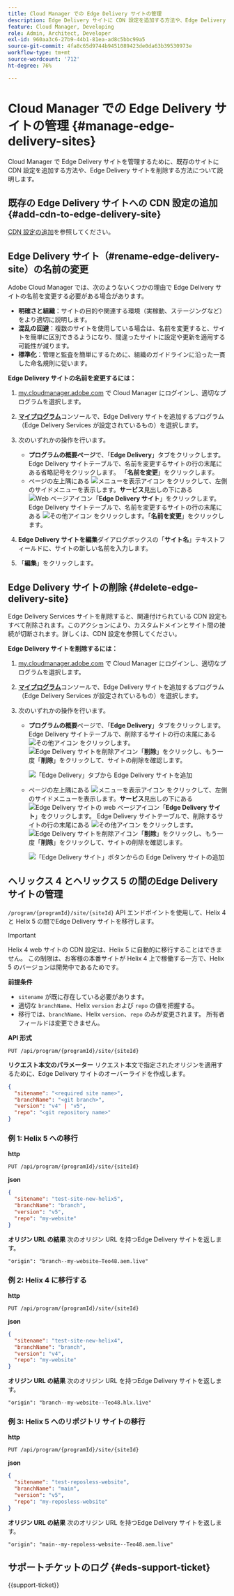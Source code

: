 ```yaml
---
title: Cloud Manager での Edge Delivery サイトの管理
description: Edge Delivery サイトに CDN 設定を追加する方法や、Edge Delivery サイトを削除する方法について説明します。
feature: Cloud Manager, Developing
role: Admin, Architect, Developer
exl-id: 960aa3c6-27b9-44b1-81ea-ad8c5bbc99a5
source-git-commit: 4fa8c65d9744b9451089423de0da63b39530973e
workflow-type: tm+mt
source-wordcount: '712'
ht-degree: 76%

---
```


# Cloud Manager での Edge Delivery サイトの管理 {#manage-edge-delivery-sites}

Cloud Manager で Edge Delivery サイトを管理するために、既存のサイトに CDN 設定を追加する方法や、Edge Delivery サイトを削除する方法について説明します。

## 既存の Edge Delivery サイトへの CDN 設定の追加 {#add-cdn-to-edge-delivery-site}

[CDN 設定の追加](/help/implementing/cloud-manager/cdn-configurations/add-cdn-config.md)を参照してください。

## Edge Delivery サイト（#rename-edge-delivery-site）の名前の変更

Adobe Cloud Manager では、次のようないくつかの理由で Edge Delivery サイトの名前を変更する必要がある場合があります。

* **明確さと組織**：サイトの目的や関連する環境（実稼動、ステージングなど）をより適切に説明します。
* **混乱の回避**：複数のサイトを使用している場合は、名前を変更すると、サイトを簡単に区別できるようになり、間違ったサイトに設定や更新を適用する可能性が減ります。
* **標準化**：管理と監査を簡単にするために、組織のガイドラインに沿った一貫した命名規則に従います。

**Edge Delivery サイトの名前を変更するには：**

1. [my.cloudmanager.adobe.com](https://my.cloudmanager.adobe.com/) で Cloud Manager にログインし、適切なプログラムを選択します。
1. **[マイプログラム](/help/implementing/cloud-manager/navigation.md#my-programs)**&#x200B;コンソールで、Edge Delivery サイトを追加するプログラム（Edge Delivery Services が設定されているもの）を選択します。
1. 次のいずれかの操作を行います。

   * **プログラムの概要ページ**&#x200B;で、「**Edge Delivery**」タブをクリックします。Edge Delivery サイトテーブルで、名前を変更するサイトの行の末尾にある省略記号をクリックします。
「**名前を変更**」をクリックします。
   * ページの左上隅にある ![メニューを表示アイコン](https://spectrum.adobe.com/static/icons/workflow_18/Smock_ShowMenu_18_N.svg) をクリックして、左側のサイドメニューを表示します。**サービス**&#x200B;見出しの下にある ![Web ページアイコン](https://spectrum.adobe.com/static/icons/workflow_18/Smock_WebPages_18_N.svg)「**Edge Delivery サイト**」をクリックします。
Edge Delivery サイトテーブルで、名前を変更するサイトの行の末尾にある ![その他アイコン](https://spectrum.adobe.com/static/icons/workflow_18/Smock_More_18_N.svg) をクリックします。「**名前を変更**」をクリックします。

1. **Edge Delivery サイトを編集**&#x200B;ダイアログボックスの「**サイト名**」テキストフィールドに、サイトの新しい名前を入力します。

1. 「**編集**」をクリックします。

## Edge Delivery サイトの削除 {#delete-edge-delivery-site}

Edge Delivery Services サイトを削除すると、関連付けられている CDN 設定もすべて削除されます。このアクションにより、カスタムドメインとサイト間の接続が切断されます。詳しくは、CDN 設定を参照してください。<!-- https://wiki.corp.adobe.com/display/DMSArchitecture/%5BKT%5D+Cloud+Manager+2024.9.0+Release -->

**Edge Delivery サイトを削除するには：**

1. [my.cloudmanager.adobe.com](https://my.cloudmanager.adobe.com/) で Cloud Manager にログインし、適切なプログラムを選択します。
1. **[マイプログラム](/help/implementing/cloud-manager/navigation.md#my-programs)**&#x200B;コンソールで、Edge Delivery サイトを追加するプログラム（Edge Delivery Services が設定されているもの）を選択します。
1. 次のいずれかの操作を行います。

   * **プログラムの概要**&#x200B;ページで、「**Edge Delivery**」タブをクリックします。Edge Delivery サイトテーブルで、削除するサイトの行の末尾にある ![その他アイコン](https://spectrum.adobe.com/static/icons/workflow_18/Smock_More_18_N.svg) をクリックします。
![Edge Delivery サイトを削除アイコン](https://spectrum.adobe.com/static/icons/workflow_18/Smock_Delete_18_N.svg)「**削除**」をクリックし、もう一度「**削除**」をクリックして、サイトの削除を確認します。

     ![「Edge Delivery」タブから Edge Delivery サイトを追加](/help/implementing/cloud-manager/assets/cm-eds-delete1.png)

   * ページの左上隅にある ![メニューを表示アイコン](https://spectrum.adobe.com/static/icons/workflow_18/Smock_ShowMenu_18_N.svg) をクリックして、左側のサイドメニューを表示します。**サービス**&#x200B;見出しの下にある ![Edge Delivery サイトの web ページアイコン](https://spectrum.adobe.com/static/icons/workflow_18/Smock_WebPages_18_N.svg)「**Edge Delivery サイト**」をクリックします。
Edge Delivery サイトテーブルで、削除するサイトの行の末尾にある ![その他アイコン](https://spectrum.adobe.com/static/icons/workflow_18/Smock_More_18_N.svg) をクリックします。![Edge Delivery サイトを削除アイコン](https://spectrum.adobe.com/static/icons/workflow_18/Smock_Delete_18_N.svg)「**削除**」をクリックし、もう一度「**削除**」をクリックして、サイトの削除を確認します。

     ![「Edge Delivery サイト」ボタンからの Edge Delivery サイトの追加](/help/implementing/cloud-manager/assets/cm-eds-delete2.png)

## ヘリックス 4 とヘリックス 5 の間のEdge Delivery サイトの管理

`/program/{programId}/site/{siteId}` API エンドポイントを使用して、Helix 4 と Helix 5 の間でEdge Delivery サイトを移行します。

>[!IMPORTANT]
>
>Helix 4 web サイトの CDN 設定は、Helix 5 に自動的に移行することはできません。 この制限は、お客様の本番サイトが Helix 4 上で稼働する一方で、Helix 5 のバージョンは開発中であるためです。

**前提条件**

* `sitename` が既に存在している必要があります。
* 適切な `branchName`、Helix `version` および `repo` の値を把握する。
* 移行では、`branchName`、Helix `version`、`repo` のみが変更されます。 所有者フィールドは変更できません。

**API 形式**

```http
PUT /api/program/{programId}/site/{siteId}
```

**リクエスト本文のパラメーター**
リクエスト本文で指定されたオリジンを適用するために、Edge Delivery サイトのオーバーライドを作成します。

```json
{
  "sitename": "<required site name>",
  "branchName": "<git branch>",
  "version": "v4" | "v5",
  "repo": "<git repository name>"
}
```

### 例 1: Helix 5 への移行

**http**

```http
PUT /api/program/{programId}/site/{siteId}
```

**json**

```json
{
  "sitename": "test-site-new-helix5",
  "branchName": "branch",
  "version": "v5",
  "repo": "my-website"
}
```

**オリジン URL の結果**
次のオリジン URL を持つEdge Delivery サイトを返します。

`"origin": "branch--my-website–Teo48.aem.live"`


### 例 2: Helix 4 に移行する

**http**

```http
PUT /api/program/{programId}/site/{siteId}
```

**json**

```json
{
  "sitename": "test-site-new-helix4",
  "branchName": "branch",
  "version": "v4",
  "repo": "my-website"
}
```

**オリジン URL の結果**
次のオリジン URL を持つEdge Delivery サイトを返します。

`"origin": "branch--my-website--Teo48.hlx.live"`

### 例 3: Helix 5 へのリポジトリ サイトの移行

**http**

```http
PUT /api/program/{programId}/site/{siteId}
```

**json**

```json
{
  "sitename": "test-reposless-website",
  "branchName": "main",
  "version": "v5",
  "repo": "my-reposless-website"
}
```

**オリジン URL の結果**
次のオリジン URL を持つEdge Delivery サイトを返します。

`"origin": "main--my-repoless-website--Teo48.aem.live"`

## サポートチケットのログ {#eds-support-ticket}

{{support-ticket}}
